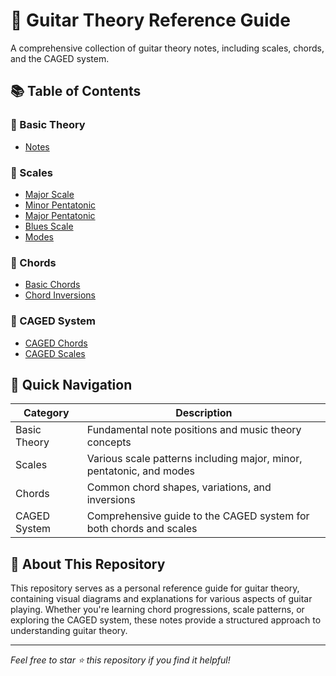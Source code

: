 
# 🎸 Guitar Theory Reference Guide

A comprehensive collection of guitar theory notes, including scales, chords, and the CAGED system.

## 📚 Table of Contents

### 🎼 Basic Theory
- [Notes](Notes.md)

### 🎵 Scales
- [Major Scale](Scales/Major%20Scale.md)
- [Minor Pentatonic](Scales/Minor%20Pentatonic.md)
- [Major Pentatonic](Scales/Major%20Pentatonic.md)
- [Blues Scale](Scales/Blues.md)
- [Modes](Scales/Modes.md)

### 🎹 Chords
- [Basic Chords](Chords/Chords.md)
- [Chord Inversions](Chords/Inversions.md)

### 🔄 CAGED System
- [CAGED Chords](CAGED/Chords.md)
- [CAGED Scales](CAGED/Scales.md)

## 🎯 Quick Navigation

| Category | Description |
|----------|-------------|
| Basic Theory | Fundamental note positions and music theory concepts |
| Scales | Various scale patterns including major, minor, pentatonic, and modes |
| Chords | Common chord shapes, variations, and inversions |
| CAGED System | Comprehensive guide to the CAGED system for both chords and scales |

## 📝 About This Repository

This repository serves as a personal reference guide for guitar theory, containing visual diagrams and explanations for various aspects of guitar playing. Whether you're learning chord progressions, scale patterns, or exploring the CAGED system, these notes provide a structured approach to understanding guitar theory.

---
*Feel free to star ⭐ this repository if you find it helpful!*